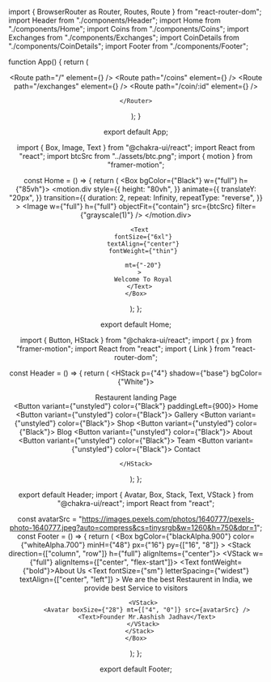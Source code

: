 import { BrowserRouter as Router, Routes, Route } from "react-router-dom";
import Header from "./components/Header";
import Home from "./components/Home";
import Coins from "./components/Coins";
import Exchanges from "./components/Exchanges";
import CoinDetails from "./components/CoinDetails";
import Footer from "./components/Footer";


function App() {
  return (
    <Router>
      <Header />
      <Routes>
        <Route path="/" element={<Home />} />
        <Route path="/coins" element={<Coins />} />
        <Route path="/exchanges" element={<Exchanges />} />
        <Route path="/coin/:id" element={<CoinDetails />} />
      </Routes>
     <Footer/>
      
    </Router>
  );
}

export default App;

import { Box, Image, Text } from "@chakra-ui/react";
import React from "react";
import btcSrc from "../assets/btc.png";
import { motion } from "framer-motion";

const Home = () => {
  return (
    <Box bgColor={"Black"} w={"full"} h={"85vh"}>
      <motion.div
        style={{
          height: "80vh",
        }}
        animate={{
          translateY: "20px",
        }}
        transition={{
          duration: 2,
          repeat: Infinity,
          repeatType: "reverse",
        }}
      >
        <Image
          w={"full"}
          h={"full"}
          objectFit={"contain"}
          src={btcSrc}
          filter={"grayscale(1)"}
        />
      </motion.div>

      <Text
        fontSize={"6xl"}
        textAlign={"center"}
        fontWeight={"thin"}
        
        mt={"-20"}
      >
        Welcome To Royal
      </Text>
    </Box>
  );
};

export default Home;

import { Button, HStack } from "@chakra-ui/react";
import { px } from "framer-motion";
import React from "react";
import { Link } from "react-router-dom";

const Header = () => {
  return (
    <HStack p={"4"} shadow={"base"} bgColor={"White"}>
      <nav color="Blackl"> Restaurent landing Page</nav>
      <Button variant={"unstyled"} color={"Black"} paddingLeft={900}>
        <Link to="/">Home</Link>
      </Button>
      <Button variant={"unstyled"} color={"Black"}>
        <Link to="/">Gallery</Link>
      </Button>
      <Button variant={"unstyled"} color={"Black"}>
        <Link to="/">Shop</Link>
      </Button>
      <Button variant={"unstyled"} color={"Black"}>
        <Link to="/">Blog</Link>
      </Button>
      <Button variant={"unstyled"} color={"Black"}>
        <Link to="/">About</Link>
      </Button>
      <Button variant={"unstyled"} color={"Black"}>
        <Link to="/">Team</Link>
      </Button>
      <Button variant={"unstyled"} color={"Black"}>
        <Link to="/">Contact</Link>
      </Button>
      
    </HStack>
  );
};

export default Header;
import { Avatar, Box, Stack, Text, VStack } from "@chakra-ui/react";
import React from "react";

const avatarSrc = "https://images.pexels.com/photos/1640777/pexels-photo-1640777.jpeg?auto=compress&cs=tinysrgb&w=1260&h=750&dpr=1";
const Footer = () => {
  return (
    <Box
      bgColor={"blackAlpha.900"}
      color={"whiteAlpha.700"}
      minH={"48"}
      px={"16"}
      py={["16", "8"]}
    >
      <Stack direction={["column", "row"]} h={"full"} alignItems={"center"}>
        <VStack w={"full"} alignItems={["center", "flex-start"]}>
          <Text fontWeight={"bold"}>About Us</Text>
          <Text
            fontSize={"sm"}
            letterSpacing={"widest"}
            textAlign={["center", "left"]}
          >
            We are the best Restaurent  in India, we provide best 
            Service to visitors
          </Text>
        </VStack>

        <VStack>
          <Avatar boxSize={"28"} mt={["4", "0"]} src={avatarSrc} />
          <Text>Founder Mr.Aashish Jadhav</Text>
        </VStack>
      </Stack>
    </Box>
  );
};

export default Footer;
